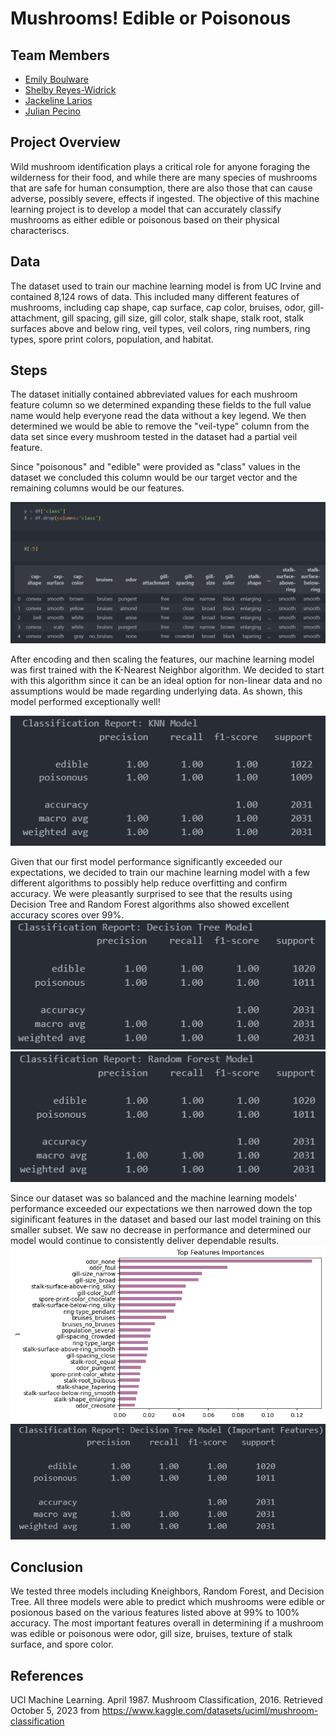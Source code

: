 # Mushrooms! Edible or Poisonous

 ## Team Members
 - [Emily Boulware](https://github.com/emilymees)
 - [Shelby Reyes-Widrick](https://github.com/slreyesw)
 - [Jackeline Larios](https://github.com/jl211412)
 - [Julian Pecino](https://github.com/JPecino)

## Project Overview
Wild mushroom identification plays a critical role for anyone foraging the wilderness for their food, and while there are many species of mushrooms that are safe for human consumption, there are also those that can cause adverse, possibly severe, effects if ingested. The objective of this machine learning project is to develop a model that can accurately classify mushrooms as either edible or poisonous based on their physical characteriscs. 

## Data
The dataset used to train our machine learning model is from UC Irvine and contained 8,124 rows of data. This included many different features of mushrooms, including cap shape, cap surface, cap color, bruises, odor, gill-attachment, gill spacing, gill size, gill color, stalk shape, stalk root, stalk surfaces above and below ring, veil types, veil colors, ring numbers, ring types, spore print colors, population, and habitat. 

## Steps  
The dataset initially contained abbreviated values for each mushroom feature column so we determined expanding these fields to the full value name would help everyone read the data without a key legend. 
We then determined we would be able to remove the "veil-type" column from the data set since every mushroom tested in the dataset had a partial veil feature. 

Since "poisonous" and "edible" were provided as "class" values in the dataset we concluded this column would be our target vector and the remaining columns would be our features. 

![Alt text](https://github.com/JPecino/Toxic_Mushroom_Prediction/blob/main/Resources/Images/vector_features.png)

After encoding and then scaling the features, our machine learning model was first trained with the K-Nearest Neighbor algorithm. We decided to start with this algorithm since it can be an ideal option for non-linear data and no assumptions would be made regarding underlying data. As shown, this model performed exceptionally well! 

![Alt text](https://github.com/JPecino/Toxic_Mushroom_Prediction/blob/main/Resources/Images/knn_report.png)

Given that our first model performance significantly exceeded our expectations, we decided to train our machine learning model with a few different algorithms to possibly help reduce overfitting and confirm accuracy. 
We were pleasantly surprised to see that the results using Decision Tree and Random Forest algorithms also showed excellent accuracy scores over 99%.
![Alt text](https://github.com/JPecino/Toxic_Mushroom_Prediction/blob/main/Resources/Images/decisiontree_report.png)
![Alt text](https://github.com/JPecino/Toxic_Mushroom_Prediction/blob/main/Resources/Images/randomforest_report.png)

Since our dataset was so balanced and the machine learning models' performance exceeded our expectations we then narrowed down the top siginificant features in the dataset and based our last model training on this smaller subset. We saw no decrease in performance and determined our model would continue to consistently deliver dependable results.
![Alt text](https://github.com/JPecino/Toxic_Mushroom_Prediction/blob/main/Resources/Images/imp_features.png)
![Alt text](https://github.com/JPecino/Toxic_Mushroom_Prediction/blob/main/Resources/Images/decisiontree_imp_report.png)


## Conclusion
We tested three models including Kneighbors, Random Forest, and Decision Tree. All three models were able to predict which mushrooms were edible or posionous based on the various features listed above at 99% to 100% accuracy. The most important features overall in determining if a mushroom was edible or poisonous were odor, gill size, bruises, texture of stalk surface, and spore color.

## References
UCI Machine Learning. April 1987. Mushroom Classification, 2016. Retrieved October 5, 2023 from https://www.kaggle.com/datasets/uciml/mushroom-classification
